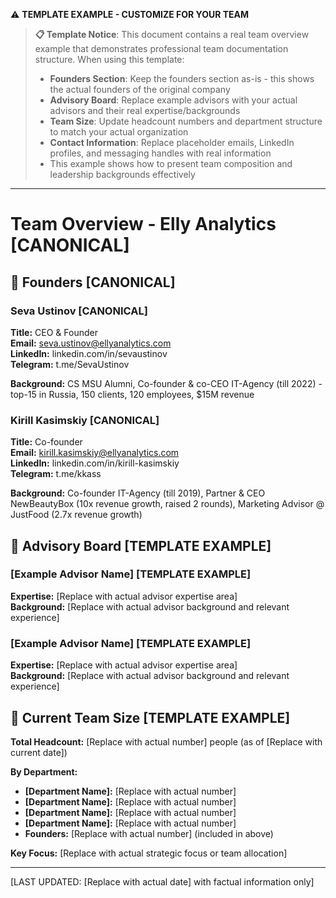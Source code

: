 ⚠️ **TEMPLATE EXAMPLE - CUSTOMIZE FOR YOUR TEAM**

> **📋 Template Notice**: This document contains a real team overview example that demonstrates professional team documentation structure. When using this template:
> - **Founders Section**: Keep the founders section as-is - this shows the actual founders of the original company
> - **Advisory Board**: Replace example advisors with your actual advisors and their real expertise/backgrounds
> - **Team Size**: Update headcount numbers and department structure to match your actual organization
> - **Contact Information**: Replace placeholder emails, LinkedIn profiles, and messaging handles with real information
> - This example shows how to present team composition and leadership backgrounds effectively

---

# Team Overview - Elly Analytics [CANONICAL]

## 👥 Founders [CANONICAL]

### Seva Ustinov [CANONICAL]
**Title:** CEO & Founder  
**Email:** seva.ustinov@ellyanalytics.com  
**LinkedIn:** linkedin.com/in/sevaustinov  
**Telegram:** t.me/SevaUstinov  

**Background:** CS MSU Alumni, Co-founder & co-CEO IT-Agency (till 2022) - top-15 in Russia, 150 clients, 120 employees, $15M revenue

### Kirill Kasimskiy [CANONICAL]
**Title:** Co-founder  
**Email:** kirill.kasimskiy@ellyanalytics.com  
**LinkedIn:** linkedin.com/in/kirill-kasimskiy  
**Telegram:** t.me/kkass  

**Background:** Co-founder IT-Agency (till 2019), Partner & CEO NewBeautyBox (10x revenue growth, raised 2 rounds), Marketing Advisor @ JustFood (2.7x revenue growth)

## 🧭 Advisory Board [TEMPLATE EXAMPLE]

### [Example Advisor Name] [TEMPLATE EXAMPLE]
**Expertise:** [Replace with actual advisor expertise area]  
**Background:** [Replace with actual advisor background and relevant experience]  

### [Example Advisor Name] [TEMPLATE EXAMPLE]
**Expertise:** [Replace with actual advisor expertise area]  
**Background:** [Replace with actual advisor background and relevant experience]  

## 👷 Current Team Size [TEMPLATE EXAMPLE]

**Total Headcount:** [Replace with actual number] people (as of [Replace with current date])

**By Department:**
- **[Department Name]:** [Replace with actual number]
- **[Department Name]:** [Replace with actual number]  
- **[Department Name]:** [Replace with actual number]
- **[Department Name]:** [Replace with actual number]
- **Founders:** [Replace with actual number] (included in above)

**Key Focus:** [Replace with actual strategic focus or team allocation]

---

[LAST UPDATED: [Replace with actual date] with factual information only] 